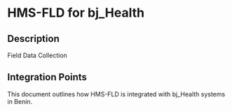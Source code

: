 # HMS-FLD for bj_Health

## Description

Field Data Collection

## Integration Points

This document outlines how HMS-FLD is integrated with bj_Health systems in Benin.

